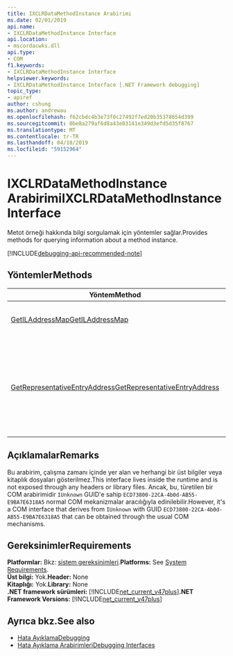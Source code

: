 ```yaml
---
title: IXCLRDataMethodInstance Arabirimi
ms.date: 02/01/2019
api.name:
- IXCLRDataMethodInstance Interface
api.location:
- mscordacwks.dll
api.type:
- COM
f1.keywords:
- IXCLRDataMethodInstance Interface
helpviewer.keywords:
- IXCLRDataMethodInstance Interface [.NET Framework debugging]
topic_type:
- apiref
author: cshung
ms.author: andrewau
ms.openlocfilehash: f62cbdc4b3e73f0c27492f7ed20b35378654d399
ms.sourcegitcommit: 0be8a279af6d8a43e03141e349d3efd5d35f8767
ms.translationtype: MT
ms.contentlocale: tr-TR
ms.lasthandoff: 04/18/2019
ms.locfileid: "59152964"
---
```

# <a name="ixclrdatamethodinstance-interface"></a><span data-ttu-id="1d682-102">IXCLRDataMethodInstance Arabirimi</span><span class="sxs-lookup"><span data-stu-id="1d682-102">IXCLRDataMethodInstance Interface</span></span>

<span data-ttu-id="1d682-103">Metot örneği hakkında bilgi sorgulamak için yöntemler sağlar.</span><span class="sxs-lookup"><span data-stu-id="1d682-103">Provides methods for querying information about a method instance.</span></span>

[!INCLUDE[debugging-api-recommended-note](../../../../includes/debugging-api-recommended-note.md)]

## <a name="methods"></a><span data-ttu-id="1d682-104">Yöntemler</span><span class="sxs-lookup"><span data-stu-id="1d682-104">Methods</span></span>

| <span data-ttu-id="1d682-105">Yöntem</span><span class="sxs-lookup"><span data-stu-id="1d682-105">Method</span></span>                                                                                                                  | <span data-ttu-id="1d682-106">Açıklama</span><span class="sxs-lookup"><span data-stu-id="1d682-106">Description</span></span>                                 |
| ----------------------------------------------------------------------------------------------------------------------- | ------------------------------------------- |
| [<span data-ttu-id="1d682-107">GetILAddressMap</span><span class="sxs-lookup"><span data-stu-id="1d682-107">GetILAddressMap</span></span>](../../../../docs/framework/unmanaged-api/debugging/ixclrdatamethodinstance-getiladdressmap-method.md) | <span data-ttu-id="1d682-108">IL adresi eşleme bilgileri alır.</span><span class="sxs-lookup"><span data-stu-id="1d682-108">Gets the IL to address mapping information.</span></span> |
| [<span data-ttu-id="1d682-109">GetRepresentativeEntryAddress</span><span class="sxs-lookup"><span data-stu-id="1d682-109">GetRepresentativeEntryAddress</span></span>](../../../../docs/framework/unmanaged-api/debugging/ixclrdatamethodinstance-getrepresentativeentryaddress-method.md) | <span data-ttu-id="1d682-110">Bir yöntem için tüm olası girdi noktalarını native derlemesi için en iyi temsil giriş noktası adresi alır.</span><span class="sxs-lookup"><span data-stu-id="1d682-110">Gets the most representative entry point address for the native compilation of all the possible entry points for a method.</span></span> |

## <a name="remarks"></a><span data-ttu-id="1d682-111">Açıklamalar</span><span class="sxs-lookup"><span data-stu-id="1d682-111">Remarks</span></span>

<span data-ttu-id="1d682-112">Bu arabirim, çalışma zamanı içinde yer alan ve herhangi bir üst bilgiler veya kitaplık dosyaları gösterilmez.</span><span class="sxs-lookup"><span data-stu-id="1d682-112">This interface lives inside the runtime and is not exposed through any headers or library files.</span></span> <span data-ttu-id="1d682-113">Ancak, bu, türetilen bir COM arabirimidir `IUnknown` GUID'e sahip `ECD73800-22CA-4b0d-AB55-E9BA7E6318A5` normal COM mekanizmalar aracılığıyla edinilebilir.</span><span class="sxs-lookup"><span data-stu-id="1d682-113">However, it's a COM interface that derives from `IUnknown` with GUID `ECD73800-22CA-4b0d-AB55-E9BA7E6318A5` that can be obtained through the usual COM mechanisms.</span></span>

## <a name="requirements"></a><span data-ttu-id="1d682-114">Gereksinimler</span><span class="sxs-lookup"><span data-stu-id="1d682-114">Requirements</span></span>

<span data-ttu-id="1d682-115">**Platformlar:** Bkz: [sistem gereksinimleri](../../../../docs/framework/get-started/system-requirements.md).</span><span class="sxs-lookup"><span data-stu-id="1d682-115">**Platforms:** See [System Requirements](../../../../docs/framework/get-started/system-requirements.md).</span></span>  
<span data-ttu-id="1d682-116">**Üst bilgi:** Yok.</span><span class="sxs-lookup"><span data-stu-id="1d682-116">**Header:** None</span></span>  
<span data-ttu-id="1d682-117">**Kitaplığı:** Yok.</span><span class="sxs-lookup"><span data-stu-id="1d682-117">**Library:** None</span></span>  
<span data-ttu-id="1d682-118">**.NET framework sürümleri:** [!INCLUDE[net_current_v47plus](../../../../includes/net-current-v47plus.md)]</span><span class="sxs-lookup"><span data-stu-id="1d682-118">**.NET Framework Versions:** [!INCLUDE[net_current_v47plus](../../../../includes/net-current-v47plus.md)]</span></span>  

## <a name="see-also"></a><span data-ttu-id="1d682-119">Ayrıca bkz.</span><span class="sxs-lookup"><span data-stu-id="1d682-119">See also</span></span>

- [<span data-ttu-id="1d682-120">Hata Ayıklama</span><span class="sxs-lookup"><span data-stu-id="1d682-120">Debugging</span></span>](../../../../docs/framework/unmanaged-api/debugging/index.md)
- [<span data-ttu-id="1d682-121">Hata Ayıklama Arabirimleri</span><span class="sxs-lookup"><span data-stu-id="1d682-121">Debugging Interfaces</span></span>](../../../../docs/framework/unmanaged-api/debugging/debugging-interfaces.md)
